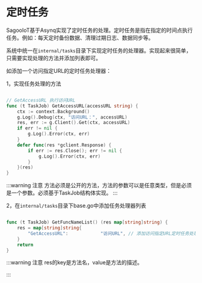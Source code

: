 # 定时任务

SagooIoT基于Asynq实现了定时任务的处理。定时任务是指在指定的时间点执行任务。例如：每天定时备份数据、清理过期日志、数据同步等。

系统中统一在`internal/tasks`目录下实现定时任务的处理器。实现起来很简单，只需要实现处理的方法并添加列表即可。

如添加一个访问指定URL的定时任务处理器：

1，实现任务处理的方法

```go

// GetAccessURL 执行访问URL
func (t TaskJob) GetAccessURL(accessURL string) {
	ctx := context.Background()
	g.Log().Debug(ctx, "访问URL：", accessURL)
	res, err := g.Client().Get(ctx, accessURL)
	if err != nil {
		g.Log().Error(ctx, err)
	}
	defer func(res *gclient.Response) {
		if err := res.Close(); err != nil {
			g.Log().Error(ctx, err)
		}
	}(res)
}

```
:::warning 注意
方法必须是公开的方法，方法的参数可以是任意类型，但是必须是一个参数。必须基于TaskJob结构体实现。
:::


2，在`internal/tasks`目录下base.go中添加任务处理器列表

```go

func (t TaskJob) GetFuncNameList() (res map[string]string) {
	res = map[string]string{
		"GetAccessURL":            "访问URL", // 添加访问指定URL定时任务处理方法的描述
	}
	return
}

```

:::warning 注意
res的key是方法名，value是方法的描述。

:::
